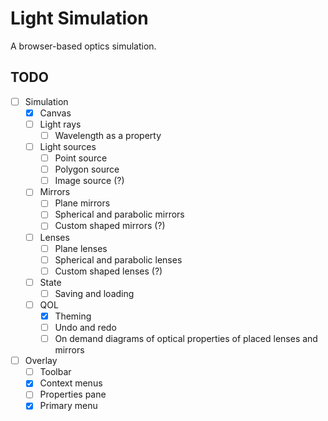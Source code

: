 # Light Simulation

A browser-based optics simulation.

## TODO

-   [ ] Simulation
    -   [x] Canvas
    -   [ ] Light rays
        -   [ ] Wavelength as a property
    -   [ ] Light sources
        -   [ ] Point source
        -   [ ] Polygon source
        -   [ ] Image source (?)
    -   [ ] Mirrors
        -   [ ] Plane mirrors
        -   [ ] Spherical and parabolic mirrors
        -   [ ] Custom shaped mirrors (?)
    -   [ ] Lenses
        -   [ ] Plane lenses
        -   [ ] Spherical and parabolic lenses
        -   [ ] Custom shaped lenses (?)
    -   [ ] State
        -   [ ] Saving and loading
    -   [ ] QOL
        -   [x] Theming
        -   [ ] Undo and redo
        -   [ ] On demand diagrams of optical properties of placed lenses and mirrors
-   [ ] Overlay
    -   [ ] Toolbar
    -   [x] Context menus
    -   [ ] Properties pane
    -   [x] Primary menu
